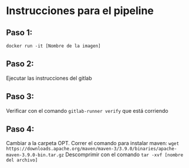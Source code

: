 # Instrucciones para el pipeline

## Paso 1:
```docker run -it [Nombre de la imagen]```

## Paso 2:

Ejecutar las instrucciones del gitlab

## Paso 3:
Verificar con el comando ```gitlab-runner verify``` que está corriendo

## Paso 4:
Cambiar a la carpeta OPT.
Correr el comando para instalar maven: ```wget https://downloads.apache.org/maven/maven-3/3.9.0/binaries/apache-maven-3.9.0-bin.tar.gz```
Descomprimir con el comando ```tar -xvf [nombre del archivo]```